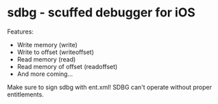 
# sdbg - scuffed debugger for iOS

Features:
- Write memory (write)
- Write to offset (writeoffset)
- Read memory (read)
- Read memory of offset (readoffset)
- And more coming...

Make sure to sign sdbg with ent.xml! SDBG can't operate without proper entitlements.
